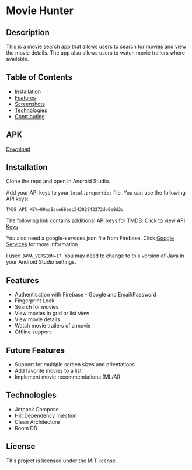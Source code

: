 # Movie Hunter

## Description
This is a movie search app that allows users to search for movies and view the movie details. The app also allows users to watch movie trailers where available.

## Table of Contents
* [Installation](#installation)
* [Features](#features)
* [Screenshots](#screenshots)
* [Technologies](#technologies)
* [Contributing](#contributing)

## APK
[Download](https://drive.google.com/uc?export=download&id=1wJbqyT4BrC9tn5slz78orIWAU__ezpEE)

## Installation
Clone the repo and open in Android Studio.

Add your API keys to your `local.properties` file. You can use the following API keys:

```
TMDB_API_KEY=09ad8ace66eec34302943272db0e8d2c
```

The following link contains additional API keys for TMDB. [Click to view API Keys](https://github.com/rickylawson/freekeys/blob/master/index.js)

You also need a google-services.json file from Firebase. Click [Google Services](https://firebase.google.com/docs/android/setup)  for more information.


I used `JAVA_VERSION=17`. You may need to change  to this version of Java in your Android Studio settings.

## Features
* Authentication with Firebase - Google and Email/Password
* Fingerprint Lock
* Search for movies
* View movies in grid or list view
* View movie details
* Watch movie trailers of a movie
* Offline support

## Future Features
* Support for multiple screen sizes and orientations
* Add favorite movies to a list
* Implement movie recommendations (ML/AI)

## Technologies
* Jetpack Compose
* Hilt Dependency Injection
* Clean Architecture
* Room DB

## License
This project is licensed under the MIT license.